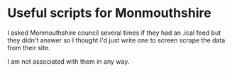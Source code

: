 Useful scripts for Monmouthshire
================================

I asked Monmouthshire council several times if they had an .ical feed
but they didn't answer so I thought I'd just write one to screen
scrape the data from their site.

I am not associated with them in any way.
